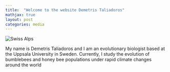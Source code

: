 ```yaml
---
title:  "Welcome to the website Demetris Taliadoros"
mathjax: true
layout: post
categories: media
---
```


![Swiss Alps](https://cdn.britannica.com/18/240418-050-38F9D3A5/plasterer-bee-Colletes-daviesanus.jpg)


My name is Demetris Taliadoros and I am an evolutionary biologist based at the Uppsala University in Sweden. Currently, I study the evolution of bumblebees and honey bee populations under rapid climate changes around the world
